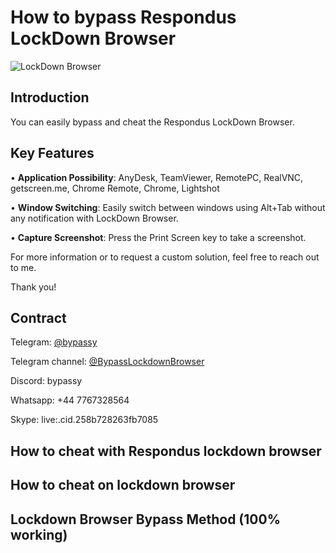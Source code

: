 # How to bypass Respondus LockDown Browser

![LockDown Browser](./Demo.gif "Bypass")

## Introduction
You can easily bypass and cheat the Respondus LockDown Browser.

## Key Features

• **Application Possibility**: AnyDesk, TeamViewer, RemotePC, RealVNC, getscreen.me, Chrome Remote, Chrome, Lightshot

• **Window Switching**: Easily switch between windows using Alt+Tab without any notification with LockDown Browser.

• **Capture Screenshot**: Press the Print Screen key to take a screenshot.

For more information or to request a custom solution, feel free to reach out to me.

Thank you!

## Contract

Telegram: [@bypassy](https://t.me/bypassy)

Telegram channel: [@BypassLockdownBrowser](https://t.me/BypassLockdownBrowser)

Discord: bypassy

Whatsapp: +44 7767328564

Skype: live:.cid.258b728263fb7085

## How to cheat with Respondus lockdown browser

## How to cheat on lockdown browser

## Lockdown Browser Bypass Method (100% working)
